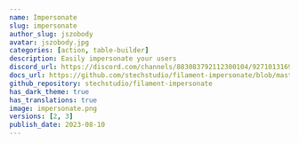 ```yaml
---
name: Impersonate
slug: impersonate
author_slug: jszobody
avatar: jszobody.jpg
categories: [action, table-builder]
description: Easily impersonate your users
discord_url: https://discord.com/channels/883083792112300104/927101316990398494
docs_url: https://github.com/stechstudio/filament-impersonate/blob/master/README.md
github_repository: stechstudio/filament-impersonate
has_dark_theme: true
has_translations: true
image: impersonate.png
versions: [2, 3]
publish_date: 2023-08-10
---
```

